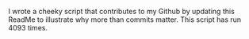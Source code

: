 I wrote a cheeky script that contributes to my Github by updating this ReadMe to illustrate why more than commits matter. This script has run 4093 times.